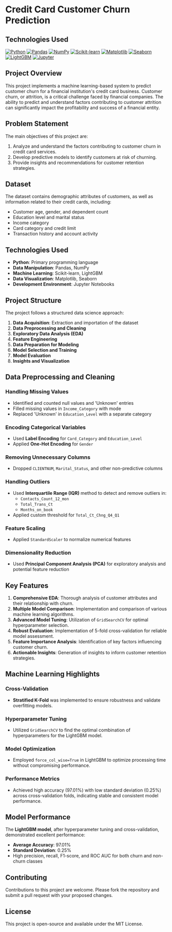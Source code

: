 # Credit Card Customer Churn Prediction

## Technologies Used

[![Python](https://img.shields.io/badge/Python-3.8%2B-blue?style=for-the-badge&logo=python&logoColor=white)](https://www.python.org/)
[![Pandas](https://img.shields.io/badge/Pandas-1.0%2B-150458?style=for-the-badge&logo=pandas&logoColor=white)](https://pandas.pydata.org/)
[![NumPy](https://img.shields.io/badge/NumPy-1.18%2B-013243?style=for-the-badge&logo=numpy&logoColor=white)](https://numpy.org/)
[![Scikit-learn](https://img.shields.io/badge/Scikit--learn-0.24%2B-F7931E?style=for-the-badge&logo=scikit-learn&logoColor=white)](https://scikit-learn.org/)
[![Matplotlib](https://img.shields.io/badge/Matplotlib-3.3%2B-11557c?style=for-the-badge&logo=python&logoColor=white)](https://matplotlib.org/)
[![Seaborn](https://img.shields.io/badge/Seaborn-0.11%2B-76b900?style=for-the-badge&logo=python&logoColor=white)](https://seaborn.pydata.org/)
[![LightGBM](https://img.shields.io/badge/LightGBM-3.2%2B-2980b9?style=for-the-badge&logo=microsoft&logoColor=white)](https://lightgbm.readthedocs.io/)
[![Jupyter](https://img.shields.io/badge/Jupyter-6.1%2B-F37626?style=for-the-badge&logo=jupyter&logoColor=white)](https://jupyter.org/)


## Project Overview
This project implements a machine learning-based system to predict customer churn for a financial institution's credit card business. Customer churn, or attrition, is a critical challenge faced by financial companies. The ability to predict and understand factors contributing to customer attrition can significantly impact the profitability and success of a financial entity.

## Problem Statement
The main objectives of this project are:
1. Analyze and understand the factors contributing to customer churn in credit card services.
2. Develop predictive models to identify customers at risk of churning.
3. Provide insights and recommendations for customer retention strategies.

## Dataset
The dataset contains demographic attributes of customers, as well as information related to their credit cards, including:
- Customer age, gender, and dependent count
- Education level and marital status
- Income category
- Card category and credit limit
- Transaction history and account activity

## Technologies Used
- **Python**: Primary programming language
- **Data Manipulation**: Pandas, NumPy
- **Machine Learning**: Scikit-learn, LightGBM
- **Data Visualization**: Matplotlib, Seaborn
- **Development Environment**: Jupyter Notebooks

## Project Structure
The project follows a structured data science approach:

1. **Data Acquisition**: Extraction and importation of the dataset
2. **Data Preprocessing and Cleaning**
3. **Exploratory Data Analysis (EDA)**
4. **Feature Engineering**
5. **Data Preparation for Modeling**
6. **Model Selection and Training**
7. **Model Evaluation**
8. **Insights and Visualization**

## Data Preprocessing and Cleaning

### Handling Missing Values
- Identified and counted null values and 'Unknown' entries
- Filled missing values in `Income_Category` with mode
- Replaced 'Unknown' in `Education_Level` with a separate category

### Encoding Categorical Variables
- Used **Label Encoding** for `Card_Category` and `Education_Level`
- Applied **One-Hot Encoding** for `Gender`

### Removing Unnecessary Columns
- Dropped `CLIENTNUM`, `Marital_Status`, and other non-predictive columns

### Handling Outliers
- Used **Interquartile Range (IQR)** method to detect and remove outliers in:
  - `Contacts_Count_12_mon`
  - `Total_Trans_Ct`
  - `Months_on_book`
- Applied custom threshold for `Total_Ct_Chng_Q4_Q1`

### Feature Scaling
- Applied `StandardScaler` to normalize numerical features

### Dimensionality Reduction
- Used **Principal Component Analysis (PCA)** for exploratory analysis and potential feature reduction

## Key Features
1. **Comprehensive EDA**: Thorough analysis of customer attributes and their relationship with churn.
2. **Multiple Model Comparison**: Implementation and comparison of various machine learning algorithms.
3. **Advanced Model Tuning**: Utilization of `GridSearchCV` for optimal hyperparameter selection.
4. **Robust Evaluation**: Implementation of 5-fold cross-validation for reliable model assessment.
5. **Feature Importance Analysis**: Identification of key factors influencing customer churn.
6. **Actionable Insights**: Generation of insights to inform customer retention strategies.

## Machine Learning Highlights

### Cross-Validation
- **Stratified K-Fold** was implemented to ensure robustness and validate overfitting models.

### Hyperparameter Tuning
- Utilized `GridSearchCV` to find the optimal combination of hyperparameters for the LightGBM model.

### Model Optimization
- Employed `force_col_wise=True` in LightGBM to optimize processing time without compromising performance.

### Performance Metrics
- Achieved high accuracy (97.01%) with low standard deviation (0.25%) across cross-validation folds, indicating stable and consistent model performance.

## Model Performance
The **LightGBM model**, after hyperparameter tuning and cross-validation, demonstrated excellent performance:
- **Average Accuracy**: 97.01%
- **Standard Deviation**: 0.25%
- High precision, recall, F1-score, and ROC AUC for both churn and non-churn classes

## Contributing
Contributions to this project are welcome. Please fork the repository and submit a pull request with your proposed changes.

## License
This project is open-source and available under the MIT License.
